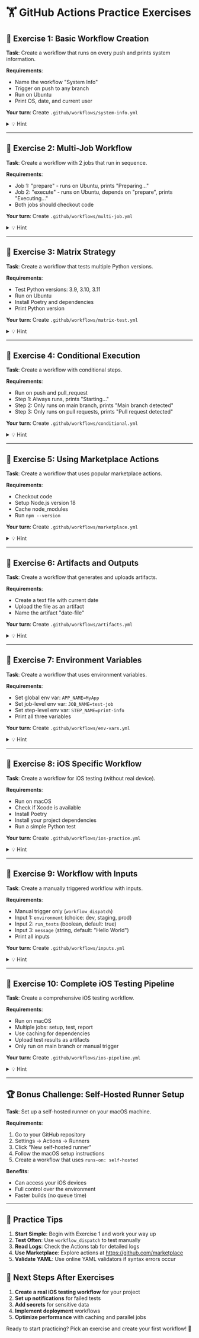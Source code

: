 # 🏋️ GitHub Actions Practice Exercises

## 🎯 **Exercise 1: Basic Workflow Creation**

**Task**: Create a workflow that runs on every push and prints system information.

**Requirements**:
- Name the workflow "System Info"
- Trigger on push to any branch
- Run on Ubuntu
- Print OS, date, and current user

**Your turn**: Create `.github/workflows/system-info.yml`

<details>
<summary>💡 Hint</summary>

```yaml
name: System Info
on: push
jobs:
  info:
    runs-on: ubuntu-latest
    steps:
    - name: Print system info
      run: |
        echo "OS: $(uname -s)"
        echo "Date: $(date)"
        echo "User: $(whoami)"
```
</details>

---

## 🎯 **Exercise 2: Multi-Job Workflow**

**Task**: Create a workflow with 2 jobs that run in sequence.

**Requirements**:
- Job 1: "prepare" - runs on Ubuntu, prints "Preparing..."
- Job 2: "execute" - runs on Ubuntu, depends on "prepare", prints "Executing..."
- Both jobs should checkout code

**Your turn**: Create `.github/workflows/multi-job.yml`

<details>
<summary>💡 Hint</summary>

```yaml
name: Multi Job Example
on: workflow_dispatch
jobs:
  prepare:
    runs-on: ubuntu-latest
    steps:
    - uses: actions/checkout@v4
    - run: echo "Preparing..."
  
  execute:
    runs-on: ubuntu-latest
    needs: prepare
    steps:
    - uses: actions/checkout@v4
    - run: echo "Executing..."
```
</details>

---

## 🎯 **Exercise 3: Matrix Strategy**

**Task**: Create a workflow that tests multiple Python versions.

**Requirements**:
- Test Python versions: 3.9, 3.10, 3.11
- Run on Ubuntu
- Install Poetry and dependencies
- Print Python version

**Your turn**: Create `.github/workflows/matrix-test.yml`

<details>
<summary>💡 Hint</summary>

```yaml
name: Matrix Test
on: workflow_dispatch
jobs:
  test:
    runs-on: ubuntu-latest
    strategy:
      matrix:
        python-version: [3.9, 3.10, 3.11]
    steps:
    - uses: actions/checkout@v4
    - uses: actions/setup-python@v4
      with:
        python-version: ${{ matrix.python-version }}
    - run: python --version
```
</details>

---

## 🎯 **Exercise 4: Conditional Execution**

**Task**: Create a workflow with conditional steps.

**Requirements**:
- Run on push and pull_request
- Step 1: Always runs, prints "Starting..."
- Step 2: Only runs on main branch, prints "Main branch detected"
- Step 3: Only runs on pull requests, prints "Pull request detected"

**Your turn**: Create `.github/workflows/conditional.yml`

<details>
<summary>💡 Hint</summary>

```yaml
name: Conditional Steps
on: [push, pull_request]
jobs:
  conditional:
    runs-on: ubuntu-latest
    steps:
    - run: echo "Starting..."
    - if: github.ref == 'refs/heads/main'
      run: echo "Main branch detected"
    - if: github.event_name == 'pull_request'
      run: echo "Pull request detected"
```
</details>

---

## 🎯 **Exercise 5: Using Marketplace Actions**

**Task**: Create a workflow that uses popular marketplace actions.

**Requirements**:
- Checkout code
- Setup Node.js version 18
- Cache node_modules
- Run `npm --version`

**Your turn**: Create `.github/workflows/marketplace.yml`

<details>
<summary>💡 Hint</summary>

```yaml
name: Marketplace Actions
on: workflow_dispatch
jobs:
  test:
    runs-on: ubuntu-latest
    steps:
    - uses: actions/checkout@v4
    - uses: actions/setup-node@v4
      with:
        node-version: '18'
    - uses: actions/cache@v3
      with:
        path: ~/.npm
        key: ${{ runner.os }}-node-${{ hashFiles('**/package-lock.json') }}
    - run: npm --version
```
</details>

---

## 🎯 **Exercise 6: Artifacts and Outputs**

**Task**: Create a workflow that generates and uploads artifacts.

**Requirements**:
- Create a text file with current date
- Upload the file as an artifact
- Name the artifact "date-file"

**Your turn**: Create `.github/workflows/artifacts.yml`

<details>
<summary>💡 Hint</summary>

```yaml
name: Artifacts Example
on: workflow_dispatch
jobs:
  create-artifact:
    runs-on: ubuntu-latest
    steps:
    - run: echo "Current date: $(date)" > date.txt
    - uses: actions/upload-artifact@v3
      with:
        name: date-file
        path: date.txt
```
</details>

---

## 🎯 **Exercise 7: Environment Variables**

**Task**: Create a workflow that uses environment variables.

**Requirements**:
- Set global env var: `APP_NAME=MyApp`
- Set job-level env var: `JOB_NAME=test-job`
- Set step-level env var: `STEP_NAME=print-info`
- Print all three variables

**Your turn**: Create `.github/workflows/env-vars.yml`

<details>
<summary>💡 Hint</summary>

```yaml
name: Environment Variables
on: workflow_dispatch
env:
  APP_NAME: MyApp
jobs:
  test:
    runs-on: ubuntu-latest
    env:
      JOB_NAME: test-job
    steps:
    - env:
        STEP_NAME: print-info
      run: |
        echo "App: $APP_NAME"
        echo "Job: $JOB_NAME"
        echo "Step: $STEP_NAME"
```
</details>

---

## 🎯 **Exercise 8: iOS Specific Workflow**

**Task**: Create a workflow for iOS testing (without real device).

**Requirements**:
- Run on macOS
- Check if Xcode is available
- Install Poetry
- Install your project dependencies
- Run a simple Python test

**Your turn**: Create `.github/workflows/ios-practice.yml`

<details>
<summary>💡 Hint</summary>

```yaml
name: iOS Practice
on: workflow_dispatch
jobs:
  ios-test:
    runs-on: macos-latest
    steps:
    - uses: actions/checkout@v4
    - run: xcode-select --version
    - uses: actions/setup-python@v4
      with:
        python-version: '3.11'
    - run: |
        curl -sSL https://install.python-poetry.org | python3 -
        echo "$HOME/.local/bin" >> $GITHUB_PATH
    - run: poetry install
    - run: poetry run python -c "print('iOS workflow test passed!')"
```
</details>

---

## 🎯 **Exercise 9: Workflow with Inputs**

**Task**: Create a manually triggered workflow with inputs.

**Requirements**:
- Manual trigger only (`workflow_dispatch`)
- Input 1: `environment` (choice: dev, staging, prod)
- Input 2: `run_tests` (boolean, default: true)
- Input 3: `message` (string, default: "Hello World")
- Print all inputs

**Your turn**: Create `.github/workflows/inputs.yml`

<details>
<summary>💡 Hint</summary>

```yaml
name: Workflow with Inputs
on:
  workflow_dispatch:
    inputs:
      environment:
        type: choice
        options: [dev, staging, prod]
      run_tests:
        type: boolean
        default: true
      message:
        type: string
        default: "Hello World"
jobs:
  process:
    runs-on: ubuntu-latest
    steps:
    - run: |
        echo "Environment: ${{ github.event.inputs.environment }}"
        echo "Run tests: ${{ github.event.inputs.run_tests }}"
        echo "Message: ${{ github.event.inputs.message }}"
```
</details>

---

## 🎯 **Exercise 10: Complete iOS Testing Pipeline**

**Task**: Create a comprehensive iOS testing workflow.

**Requirements**:
- Run on macOS
- Multiple jobs: setup, test, report
- Use caching for dependencies
- Upload test results as artifacts
- Only run on main branch or manual trigger

**Your turn**: Create `.github/workflows/ios-pipeline.yml`

<details>
<summary>💡 Hint</summary>

```yaml
name: iOS Testing Pipeline
on:
  push:
    branches: [main]
  workflow_dispatch:

jobs:
  setup:
    runs-on: macos-latest
    steps:
    - uses: actions/checkout@v4
    - uses: actions/setup-python@v4
      with:
        python-version: '3.11'
    - uses: actions/cache@v3
      with:
        path: ~/.cache/pypoetry
        key: ${{ runner.os }}-poetry-${{ hashFiles('**/poetry.lock') }}
    - run: |
        curl -sSL https://install.python-poetry.org | python3 -
        echo "$HOME/.local/bin" >> $GITHUB_PATH
    - run: poetry install

  test:
    runs-on: macos-latest
    needs: setup
    steps:
    - uses: actions/checkout@v4
    - uses: actions/setup-python@v4
      with:
        python-version: '3.11'
    - run: |
        curl -sSL https://install.python-poetry.org | python3 -
        echo "$HOME/.local/bin" >> $GITHUB_PATH
    - run: poetry install
    - run: |
        echo "Test completed at $(date)" > test-results.txt
        echo "Status: PASSED" >> test-results.txt
    - uses: actions/upload-artifact@v3
      with:
        name: test-results
        path: test-results.txt
```
</details>

---

## 🏆 **Bonus Challenge: Self-Hosted Runner Setup**

**Task**: Set up a self-hosted runner on your macOS machine.

**Requirements**:
1. Go to your GitHub repository
2. Settings → Actions → Runners
3. Click "New self-hosted runner"
4. Follow the macOS setup instructions
5. Create a workflow that uses `runs-on: self-hosted`

**Benefits**:
- Can access your iOS devices
- Full control over the environment
- Faster builds (no queue time)

---

## 📝 **Practice Tips**

1. **Start Simple**: Begin with Exercise 1 and work your way up
2. **Test Often**: Use `workflow_dispatch` to test manually
3. **Read Logs**: Check the Actions tab for detailed logs
4. **Use Marketplace**: Explore actions at https://github.com/marketplace
5. **Validate YAML**: Use online YAML validators if syntax errors occur

## 🎯 **Next Steps After Exercises**

1. **Create a real iOS testing workflow** for your project
2. **Set up notifications** for failed tests
3. **Add secrets** for sensitive data
4. **Implement deployment** workflows
5. **Optimize performance** with caching and parallel jobs

Ready to start practicing? Pick an exercise and create your first workflow! 🚀 